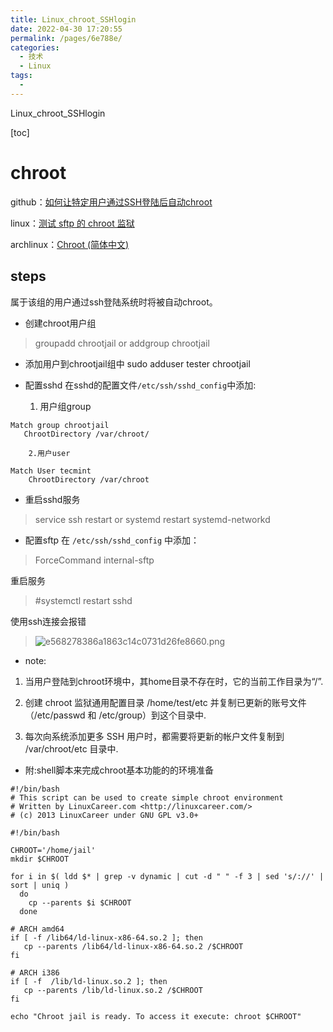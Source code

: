 ```yaml
---
title: Linux_chroot_SSHlogin
date: 2022-04-30 17:20:55
permalink: /pages/6e788e/
categories:
  - 技术
  - Linux
tags:
  - 
---
```

Linux_chroot_SSHlogin

[toc]

# chroot

github：[如何让特定用户通过SSH登陆后自动chroot](http://huiliu.github.io/2016/01/19/jail.html)

linux：[测试 sftp 的  chroot 监狱](https://linux.cn/article-8313-1.html)

archlinux：[Chroot (简体中文)](https://wiki.archlinux.org/index.php/Chroot_(%E7%AE%80%E4%BD%93%E4%B8%AD%E6%96%87))

## steps
属于该组的用户通过ssh登陆系统时将被自动chroot。

- 创建chroot用户组
> groupadd chrootjail
> or 
> addgroup chrootjail

- 添加用户到chrootjail组中
sudo adduser tester chrootjail

- 配置sshd
在sshd的配置文件`/etc/ssh/sshd_config`中添加:
	1. 用户组group
```
Match group chrootjail
   ChrootDirectory /var/chroot/
```
		2.用户user
```
Match User tecmint
	ChrootDirectory /var/chroot
```
- 重启sshd服务
> service ssh restart
> or
> systemd restart systemd-networkd

- 配置sftp
在 `/etc/ssh/sshd_config` 中添加：
> ForceCommand internal-sftp

重启服务
> #systemctl restart sshd

使用ssh连接会报错
> ![e568278386a1863c14c0731d26fe8660.png](../../_resources/3f2c673eb237414eada4f56a4b0d668b.png)
- note:
1. 当用户登陆到chroot环境中，其home目录不存在时，它的当前工作目录为“/”.

2. 创建 chroot 监狱通用配置目录 /home/test/etc 并复制已更新的账号文件（/etc/passwd 和 /etc/group）到这个目录中.
3. 每次向系统添加更多 SSH 用户时，都需要将更新的帐户文件复制到 /var/chroot/etc 目录中.

- 附:shell脚本来完成chroot基本功能的的环境准备

```
#!/bin/bash
# This script can be used to create simple chroot environment
# Written by LinuxCareer.com <http://linuxcareer.com/>
# (c) 2013 LinuxCareer under GNU GPL v3.0+

#!/bin/bash

CHROOT='/home/jail'
mkdir $CHROOT

for i in $( ldd $* | grep -v dynamic | cut -d " " -f 3 | sed 's/://' | sort | uniq )
  do
    cp --parents $i $CHROOT
  done

# ARCH amd64
if [ -f /lib64/ld-linux-x86-64.so.2 ]; then
   cp --parents /lib64/ld-linux-x86-64.so.2 /$CHROOT
fi

# ARCH i386
if [ -f  /lib/ld-linux.so.2 ]; then
   cp --parents /lib/ld-linux.so.2 /$CHROOT
fi

echo "Chroot jail is ready. To access it execute: chroot $CHROOT"
```